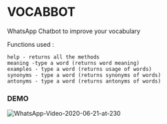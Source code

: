# VOCABBOT
WhatsApp Chatbot to improve your vocabulary

Functions used :

```
help - returns all the methods
meaning -type a word (returns word meaning)
examples - type a word (returns usage of words)
synonyms - type a word (returns synonyms of words)
antonyms - type a word (returns antonyms of words)
```
### DEMO

![WhatsApp-Video-2020-06-21-at-230](https://user-images.githubusercontent.com/16894718/85231441-96c41580-b414-11ea-909b-21bcbc98018b.gif)

